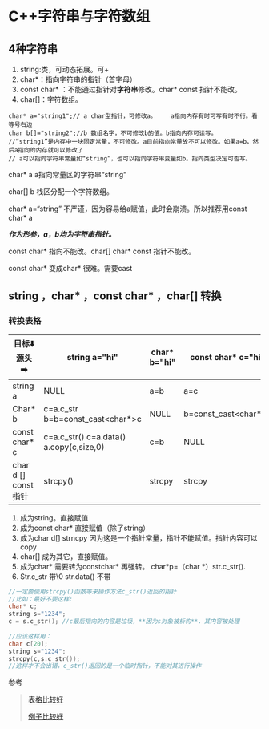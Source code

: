 # C++字符串与字符数组

## 4种字符串

1. string:类，可动态拓展。可+
2. char*：指向字符串的指针（首字母）
3. const char* ：不能通过指针对**字符串**修改。char* const 指针不能改。
4. char[]：字符数组。

```
char* a="string1";// a char型指针，可修改a。	a指向内存有时可写有时不行。看等号右边
char b[]="string2";//b 数组名字，不可修改b的值。b指向内存可读写。
//“string1”是内存中一块固定常量，不可修改。a目前指向常量故不可以修改。如果a=b，然后a指向的内存就可以修改了
// a可以指向字符串常量如“string”，也可以指向字符串变量如b。指向类型决定可否写。
```

char* a a指向常量区的字符串“string”

char[] b 栈区分配一个字符数组。

char* a=“string” 不严谨，因为容易给a赋值，此时会崩溃。所以推荐用const char* a

***作为形参，a，b均为字符串指针。***

const char* 指向不能改。char[]  char* const 指针不能改。

const char* 变成char* 很难。需要cast

## string ，char* ，const char* ，char[] 转换

### 转换表格

| 目标⬇️源头➡️           | string a="hi"                            | char* b="hi" | const char* c="hi"   | char d []="hi" |
| -------------------- | ---------------------------------------- | ------------ | -------------------- | -------------- |
| string a             | NULL                                     | a=b          | a=c                  | a=b            |
| Char* b              | c=a.c_str  b=b=const_cast<char*>c        | NULL         | b=const_cast<char*>c | b=d            |
| const char* c        | c=a.c_str()  c=a.data() a.copy(c,size,0) | c=b          | NULL                 | c=d            |
| char d []  const指针 | strcpy()                                 | strcpy       | strcpy               | NULL           |

1. 成为string。直接赋值
2. 成为const char* 直接赋值（除了string）
3. 成为char d[] strncpy      因为这是一个指针常量，指针不能赋值。指针内容可以copy
4. char[] 成为其它，直接赋值。
5. 成为char* 需要转为constchar* 再强转。 char*p=（char *）str.c_str().
6. Str.c_str 带\0     str.data() 不带

```c++
//一定要使用strcpy()函数等来操作方法c_str()返回的指针 
//比如：最好不要这样: 
char* c; 
string s="1234"; 
c = s.c_str(); //c最后指向的内容是垃圾，**因为s对象被析构**，其内容被处理
 
//应该这样用： 
char c[20]; 
string s="1234"; 
strcpy(c,s.c_str()); 
//这样才不会出错，c_str()返回的是一个临时指针，不能对其进行操作

```

参考

>[表格比较好](<https://blog.csdn.net/ksws0292756/article/details/79432329>)
>
>[例子比较好](<https://blog.csdn.net/hebbely/article/details/79577880>)